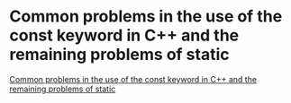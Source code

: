 # Common problems in the use of the const keyword in C++ and the remaining problems of static
[Common problems in the use of the const keyword in C++ and the remaining problems of static](https://aiwithcloud.com/2022/09/14/common_problems_in_the_use_of_the_const_keyword_in_c_and_the_remaining_problems_of_static/)